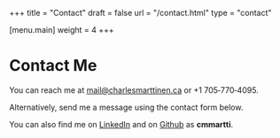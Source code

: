 +++
title = "Contact"
draft = false
url = "/contact.html"
type = "contact"

[menu.main]
weight = 4
+++

# Contact Me

You can reach me at [mail@charlesmarttinen.ca](mailto:mail@charlesmarttinen.ca) or +1&nbsp;705&#8209;770&#8209;4095.

Alternatively, send me a message using the contact form below.

You can also find me on [LinkedIn](https://www.linkedin.com/in/cmmartti/) and on [Github](https://github.com/cmmartti) as **cmmartti**.
